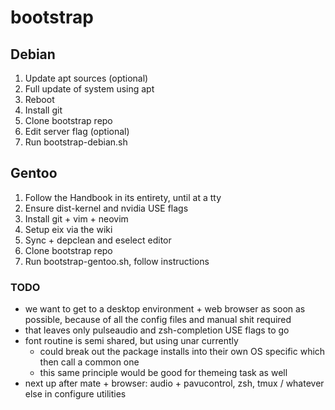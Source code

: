 # bootstrap

## Debian

1. Update apt sources (optional)
2. Full update of system using apt
3. Reboot
4. Install git
5. Clone bootstrap repo
6. Edit server flag (optional)
7. Run bootstrap-debian.sh

## Gentoo

1. Follow the Handbook in its entirety, until at a tty
2. Ensure dist-kernel and nvidia USE flags
3. Install git + vim + neovim
3. Setup eix via the wiki
4. Sync + depclean and eselect editor
5. Clone bootstrap repo
6. Run bootstrap-gentoo.sh, follow instructions

### TODO

- we want to get to a desktop environment + web browser as soon as possible, because of all the config files and manual shit required
- that leaves only pulseaudio and zsh-completion USE flags to go
- font routine is semi shared, but using unar currently
  - could break out the package installs into their own OS specific which then call a common one
  - this same principle would be good for themeing task as well
- next up after mate + browser: audio + pavucontrol, zsh, tmux / whatever else in configure utilities
